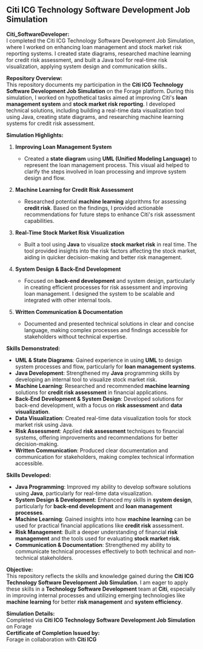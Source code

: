## Citi ICG Technology Software Development Job Simulation

**Citi_SoftwareDeveloper:** <br>
I completed the Citi ICG Technology Software Development Job Simulation, where I worked on enhancing loan management and stock market risk reporting systems. I created state diagrams, researched machine learning for credit risk assessment, and built a Java tool for real-time risk visualization, applying system design and communication skills..

**Repository Overview:**  
This repository documents my participation in the **Citi ICG Technology Software Development Job Simulation** on the Forage platform. During this simulation, I worked on hypothetical tasks aimed at improving Citi's **loan management system** and **stock market risk reporting**. I developed technical solutions, including building a real-time data visualization tool using Java, creating state diagrams, and researching machine learning systems for credit risk assessment.

**Simulation Highlights:**

1. **Improving Loan Management System**  
   - Created a **state diagram** using **UML (Unified Modeling Language)** to represent the loan management process. This visual aid helped to clarify the steps involved in loan processing and improve system design and flow.
   
2. **Machine Learning for Credit Risk Assessment**  
   - Researched potential **machine learning** algorithms for assessing **credit risk**. Based on the findings, I provided actionable recommendations for future steps to enhance Citi's risk assessment capabilities.

3. **Real-Time Stock Market Risk Visualization**  
   - Built a tool using **Java** to visualize **stock market risk** in real time. The tool provided insights into the risk factors affecting the stock market, aiding in quicker decision-making and better risk management.

4. **System Design & Back-End Development**  
   - Focused on **back-end development** and system design, particularly in creating efficient processes for risk assessment and improving loan management. I designed the system to be scalable and integrated with other internal tools.

5. **Written Communication & Documentation**  
   - Documented and presented technical solutions in clear and concise language, making complex processes and findings accessible for stakeholders without technical expertise.

**Skills Demonstrated:**
- **UML & State Diagrams**: Gained experience in using **UML** to design system processes and flow, particularly for **loan management systems**.
- **Java Development**: Strengthened my **Java** programming skills by developing an internal tool to visualize stock market risk.
- **Machine Learning**: Researched and recommended **machine learning** solutions for **credit risk assessment** in financial applications.
- **Back-End Development & System Design**: Developed solutions for back-end development, with a focus on **risk assessment** and **data visualization**.
- **Data Visualization**: Created real-time data visualization tools for stock market risk using Java.
- **Risk Assessment**: Applied **risk assessment** techniques to financial systems, offering improvements and recommendations for better decision-making.
- **Written Communication**: Produced clear documentation and communication for stakeholders, making complex technical information accessible.

**Skills Developed:**
- **Java Programming**: Improved my ability to develop software solutions using **Java**, particularly for real-time data visualization.
- **System Design & Development**: Enhanced my skills in **system design**, particularly for **back-end development** and **loan management processes**.
- **Machine Learning**: Gained insights into how **machine learning** can be used for practical financial applications like **credit risk** assessment.
- **Risk Management**: Built a deeper understanding of financial **risk management** and the tools used for evaluating **stock market risk**.
- **Communication & Documentation**: Strengthened my ability to communicate technical processes effectively to both technical and non-technical stakeholders.

**Objective:**  
This repository reflects the skills and knowledge gained during the **Citi ICG Technology Software Development Job Simulation**. I am eager to apply these skills in a **Technology Software Development** team at **Citi**, especially in improving internal processes and utilizing emerging technologies like **machine learning** for better **risk management** and **system efficiency**.

**Simulation Details:**  
Completed via **Citi ICG Technology Software Development Job Simulation** on Forage  
**Certificate of Completion Issued by:**  
Forage in collaboration with **Citi ICG**
